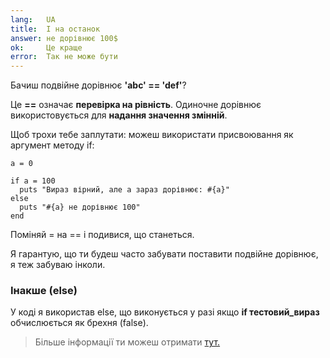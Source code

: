 ```yaml
---
lang:   UA
title:  І на останок
answer: не дорівнює 100$
ok:     Це краще
error:  Так не може бути
---
```


Бачиш подвійне дорівнює __'abc' == 'def'__?

Це __==__ означає __перевірка на рівність__. Одиночне дорівнює використовується для __надання значення змінній__.

Щоб трохи тебе заплутати: можеш використати присвоювання як аргумент методу if:

    a = 0

    if a = 100
      puts "Вираз вірний, але а зараз дорівнює: #{a}"
    else
      puts "#{a} не дорівнює 100"
    end

Поміняй = на == і подивися, що станеться.

Я гарантую, що ти будеш часто забувати поставити подвійне дорівнює, я теж забуваю інколи.

### Інакше (else)
У коді я використав else, що виконується у разі якщо __if тестовий_вираз__ обчислюється як брехня (false).

> Більше інформації ти можеш отримати <a href="http://www.ruby-doc.org/core/syntax/control_expressions_rdoc.html" target="_blank">тут.</a>

